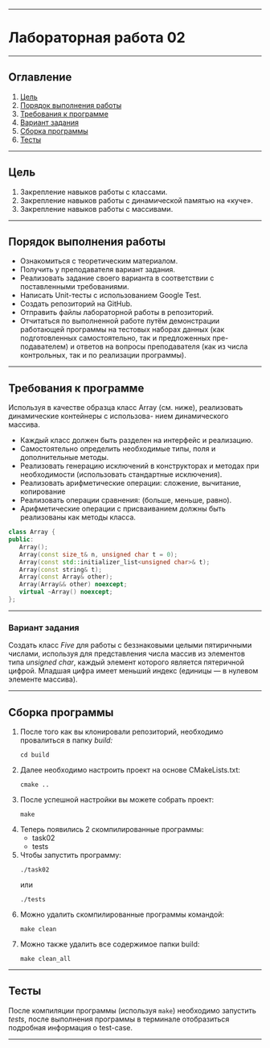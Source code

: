 ___

# Лабораторная работа 02

___

## Оглавление

1. [Цель](#цель)
2. [Порядок выполнения работы](#порядок-выполнения-работы)
3. [Требования к программе](#требования-к-программе)
4. [Вариант задания](#вариант-задания)
5. [Сборка программы](#сборка-программы)
6. [Тесты](#тесты)

___

## Цель

1. Закрепление навыков работы с классами.
2. Закрепление навыков работы с динамической памятью на «куче».
3. Закрепление навыков работы с массивами.

___

## Порядок выполнения работы

* Ознакомиться с теоретическим материалом.
* Получить у преподавателя вариант задания.
* Реализовать задание своего варианта в соответствии с поставленными требованиями.
* Написать Unit-тесты с использованием Google Test.
* Создать репозиторий на GitHub.
* Отправить файлы лабораторной работы в репозиторий.
* Отчитаться по выполненной работе путём демонстрации работающей программы на тестовых наборах данных (как подготовленных самостоятельно, так и предложенных пре- подавателем) и ответов на вопросы преподавателя (как из числа контрольных, так и по реализации программы).

___

## Требования к программе

Используя в качестве образца класс Array (см. ниже), реализовать динамические контейнеры с использова- нием
динамического массива.

* Каждый класс должен быть разделен на интерфейс и реализацию.
* Самостоятельно определить необходимые типы, поля и дополнительные методы.
* Реализовать генерацию исключений в конструкторах и методах при необходимости (использовать стандартные исключения).
* Реализовать арифметические операции: сложение, вычитание, копирование
* Реализовать операции сравнения: (больше, меньше, равно).
* Арифметические операции с присваиванием должны быть реализованы как методы класса.

```c++
class Array {
public:
   Array();
   Array(const size_t& n, unsigned char t = 0);
   Array(const std::initializer_list<unsigned char>& t);
   Array(const string& t);
   Array(const Array& other);
   Array(Array&& other) noexcept;
   virtual ~Array() noexcept;
};
```

___

### Вариант задания

Создать класс _Five_ для работы с беззнаковыми целыми пятиричными числами, используя для представления числа массив из элементов типа _unsigned char_, каждый элемент которого является пятеричной цифрой. Младшая цифра имеет меньший индекс (единицы — в нулевом элементе массива).

___

## Сборка программы

1. После того как вы клонировали репозиторий, необходимо провалиться в папку *build:*
    ```
    cd build
    ```
2. Далее необходимо настроить проект на основе CMakeLists.txt:
    ```
   cmake ..
   ```
3. После успешной настройки вы можете собрать проект:
    ```
   make
   ```
4. Теперь появились 2 скомпилированные программы:
    * task02
    * tests
5. Чтобы запустить программу:
   ```
   ./task02
   ```
   или
   ```
   ./tests
   ```
6. Можно удалить скомпилированные программы командой:
   ```
   make clean
   ```
7. Можно также удалить все содержимое папки build:
   ```
   make clean_all
   ```

___

## Тесты

После компиляции программы (используя ```make```) необходимо запустить *tests*, после выполнения программы в терминале
отобразиться подробная информация о test-case.
___
